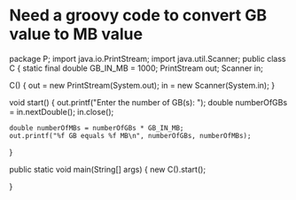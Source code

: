 
# Need a groovy code to convert GB value to MB value

package P;
import java.io.PrintStream;
import java.util.Scanner;
public class C {
static final double GB_IN_MB = 1000;
PrintStream out;
Scanner in;

C() {
    out = new PrintStream(System.out);
    in = new Scanner(System.in);
}

void start() {
    out.printf("Enter the number of GB(s): ");
    double numberOfGBs = in.nextDouble();
    in.close();

    double numberOfMBs = numberOfGBs * GB_IN_MB;
    out.printf("%f GB equals %f MB\n", numberOfGBs, numberOfMBs);
}

public static void main(String[] args) {
    new C().start();

}


        